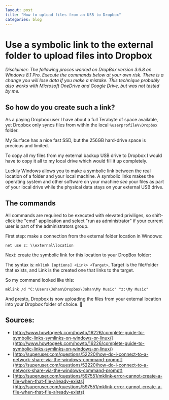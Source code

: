 ```yaml
---
layout: post
title: "How to upload files from an USB to Dropbox"
categories: blog
---
```


# Use a symbolic link to the external folder to upload files into Dropbox

*Disclaimer: The following proces worked on DropBox version 3.6.8 on Windows 8.1 Pro. Execute the commands below at your own risk. There is a change you will lose data if you make a mistake. This technique probably also works with Microsoft OneDrive and Google Drive, but was not tested by me.*

## So how do you create such a link?

As a paying Dropbox user I have about a full Terabyte of space available, yet Dropbox only syncs files from within the local ``%userprofile%\Dropbox`` folder.

My Surface has a nice fast SSD, but the 256GB hard-drive space is precious and limited.

To copy all my files from my external backup USB drive to Dropbox I would have to copy it all to my local drive which would fill it up completely.

Luckily Windows allows you to make a symbolic link between the real location of a folder and your local machine. A symbolic links makes the operating system and other software on your machine *see* your files as part of your local drive while the physical data stays on your external USB drive.

## The commands

All commands are required to be executed with elevated priviliges, so shift-click the "cmd" application and select "run as administrator" if your current user is part of the administrators group.

First step: make a connection from the external folder location in Windows:

    net use z: \\external\location

Next: create the symbolic link for this location to your DropBox folder:

The syntax is: ``mklink [options] <Link> <Target>``, Target is the file/folder that exists, and Link is the created one that links to the target.

So my command looked like this:

    mklink /d "C:\Users\Johan\Dropbox\Johan\My Music" "z:\My Music"

And presto, Dropbox is now uploading the files from your external location into your Dropbox folder of choice. :crystal_ball:

## Sources:

- [http://www.howtogeek.com/howto/16226/complete-guide-to-symbolic-links-symlinks-on-windows-or-linux/](http://www.howtogeek.com/howto/16226/complete-guide-to-symbolic-links-symlinks-on-windows-or-linux/)
- [http://superuser.com/questions/52220/how-do-i-connect-to-a-network-share-via-the-windows-command-prompt](http://superuser.com/questions/52220/how-do-i-connect-to-a-network-share-via-the-windows-command-prompt)
- [http://superuser.com/questions/597551/mklink-error-cannot-create-a-file-when-that-file-already-exists](http://superuser.com/questions/597551/mklink-error-cannot-create-a-file-when-that-file-already-exists)
